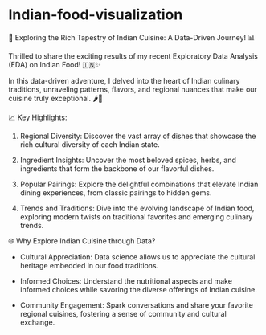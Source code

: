 # Indian-food-visualization

🍛 Exploring the Rich Tapestry of Indian Cuisine: A Data-Driven Journey! 📊

Thrilled to share the exciting results of my recent Exploratory Data Analysis (EDA) on Indian Food! 🇮🇳✨

In this data-driven adventure, I delved into the heart of Indian culinary traditions, unraveling patterns, flavors, and regional nuances that make our cuisine truly exceptional. 🌶️🍲

📈  Key Highlights: 
1.  Regional Diversity:  Discover the vast array of dishes that showcase the rich cultural diversity of each Indian state.
  
2.  Ingredient Insights:  Uncover the most beloved spices, herbs, and ingredients that form the backbone of our flavorful dishes.

3.  Popular Pairings:  Explore the delightful combinations that elevate Indian dining experiences, from classic pairings to hidden gems.

4.  Trends and Traditions:  Dive into the evolving landscape of Indian food, exploring modern twists on traditional favorites and emerging culinary trends.

🌐  Why Explore Indian Cuisine through Data? 
-  Cultural Appreciation:  Data science allows us to appreciate the cultural heritage embedded in our food traditions.
  
-  Informed Choices:  Understand the nutritional aspects and make informed choices while savoring the diverse offerings of Indian cuisine.

-  Community Engagement:  Spark conversations and share your favorite regional cuisines, fostering a sense of community and cultural exchange.
